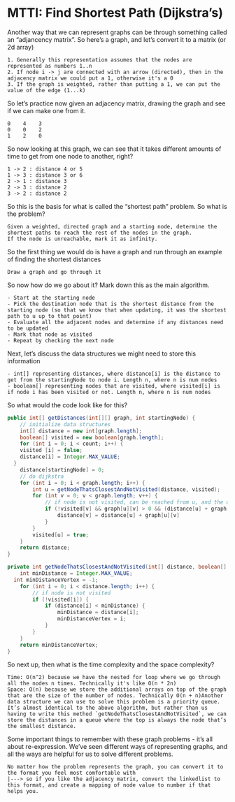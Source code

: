 # MTTI: Find Shortest Path (Dijkstra’s)

Another way that we can represent graphs can be through something called an “adjancency matrix”. So here’s a graph, and let’s convert it to a matrix (or 2d array)

```
1. Generally this representation assumes that the nodes are represented as numbers 1..n
2. If node i -> j are connected with an arrow (directed), then in the adjacency matrix we could put a 1, otherwise it's a 0
3. If the graph is weighted, rather than putting a 1, we can put the value of the edge (1...k)
```

So let’s practice now given an adjacency matrix, drawing the graph and see if we can make one from it.

```
0    4    3
0    0    2
1    2    0
```

So now looking at this graph, we can see that it takes different amounts of time to get from one node to another, right?

```
1 -> 2 : distance 4 or 5
1 -> 3 : distance 3 or 6
2 -> 1 : distance 3
2 -> 3 : distance 2
3 -> 2 : distance 2
```

So this is the basis for what is called the “shortest path” problem. So what is the problem?

```
Given a weighted, directed graph and a starting node, determine the shortest paths to reach the rest of the nodes in the graph.
If the node is unreachable, mark it as infinity.
```

So the first thing we would do is have a graph and run through an example of finding the shortest distances

```
Draw a graph and go through it
```

So now how do we go about it? Mark down this as the main algorithm.

```
- Start at the starting node
- Pick the destination node that is the shortest distance from the starting node (so that we know that when updating, it was the shortest path to u up to that point)
- Evaluate all the adjacent nodes and determine if any distances need to be updated
- Mark that node as visited
- Repeat by checking the next node
```

Next, let’s discuss the data structures we might need to store this information

```
- int[] representing distances, where distance[i] is the distance to get from the startingNode to node i. Length n, where n is num nodes
- boolean[] representing nodes that are visited, where visited[i] is if node i has been visited or not. Length n, where n is num nodes
```

So what would the code look like for this?

```java
public int[] getDistances(int[][] graph, int startingNode) {
	// initialize data structures
	int[] distance = new int[graph.length];
	boolean[] visited = new boolean[graph.length];
	for (int i = 0; i < count; i++) {
    visited [i] = false;
    distance[i] = Integer.MAX_VALUE;
  }
	distance[startingNode] = 0;
	// do dijkstra
	for (int i = 0; i < graph.length; i++) {
		int u = getNodeThatsClosestAndNotVisited(distance, visited);
		for (int v = 0; v < graph.length; v++) {
			// if node is not visited, can be reached from u, and the distance of distance[u] + graph[u][v] < distance[v], update
			if (!visited[v] && graph[u][v] > 0 && (distance[u] + graph[u][v]) < distance[v]) {
				distance[v] = distance[u] + graph[u][v]
			} 
		}
		visited[u] = true;
	}
	return distance;
}

private int getNodeThatsClosestAndNotVisited(int[] distance, boolean[] visited) {
	int minDistance = Integer.MAX_VALUE;
  int minDistanceVertex = -1;
	for (int i = 0; i < distance.length; i++) {
		// if node is not visited
		if (!visited[i]) {
			if (distance[i] < minDistance) {
				minDistance = distance[i];
				minDistanceVertex = i;
			}
		}
	}
	return minDistanceVertex;
}
```

So next up, then what is the time complexity and the space complexity?

```
Time: O(n^2) because we have the nested for loop where we go through all the nodes n times. Technically it's like O(n * 2n)
Space: O(n) because we store the additional arrays on top of the graph that are the size of the number of nodes. Technically O(n + n)Another data structure we can use to solve this problem is a priority queue. It’s almost identical to the above algorithm, but rather than us having to write this method `getNodeThatsClosestAndNotVisited`, we can store the distances in a queue where the top is always the node that’s the smallest distance. 
```

Some important things to remember with these graph problems - it’s all about re-expression. We’ve seen different ways of representing graphs, and all the ways are helpful for us to solve different problems.

```
No matter how the problem represents the graph, you can convert it to the format you feel most comfortable with
|---> so if you like the adjacency matrix, convert the linkedlist to this format, and create a mapping of node value to number if that helps you.
```
